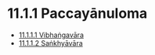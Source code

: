 

# 11.1.1 Paccayānuloma

* [11.1.1.1 Vibhaṅgavāra](11.1.1/11.1.1.1.md)
* [11.1.1.2 Saṅkhyāvāra](11.1.1/11.1.1.2.md)



